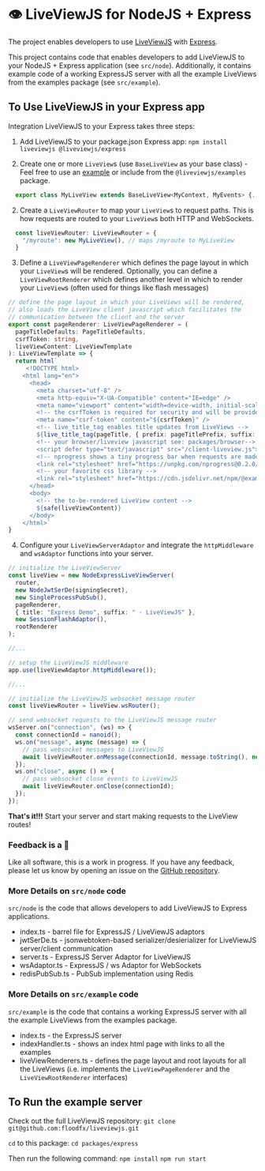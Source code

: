 # 👁 LiveViewJS for NodeJS + Express

The project enables developers to use [LiveViewJS](http://liveviewjs.com) with [Express](https://expressjs.com).

This project contains code that enables developers to add LiveViewJS to your NodeJS + Express application (see `src/node`).  Additionally, it contains example code of a working ExpressJS server with all the example LiveViews from the examples package (see `src/example`).

## To Use LiveViewJS in your Express app

Integration LiveViewJS to your Express takes three steps:

 1. Add LiveViewJS to your package.json Express app:
 `npm install liveviewjs @liveviewjs/express`

 2. Create one or more `LiveView`s (use `BaseLiveView` as your base class) - Feel free to use an [example](/packages/examples) or include from the `@liveviewjs/examples` package.
```ts
  export class MyLiveView extends BaseLiveView<MyContext, MyEvents> {...}
```

 2. Create a `LiveViewRouter` to map your `LiveView`s to request paths. This is how requests are routed to your `LiveView`s both HTTP and WebSockets.
```ts
  const liveViewRouter: LiveViewRouter = {
    "/myroute": new MyLiveView(), // maps /myroute to MyLiveView
  }
```

 3. Define a `LiveViewPageRenderer` which defines the page layout in which your `LiveView`s will be rendered. Optionally, you can define a `LiveViewRootRenderer` which defines another level in which to render your `LiveView`s (often used for things like flash messages)
```ts
// define the page layout in which your LiveViews will be rendered,
// also loads the LiveView client javascript which facilitates the
// communication between the client and the server
export const pageRenderer: LiveViewPageRenderer = (
  pageTitleDefaults: PageTitleDefaults,
  csrfToken: string,
  liveViewContent: LiveViewTemplate
): LiveViewTemplate => {
  return html`
     <!DOCTYPE html>
    <html lang="en">
      <head>
        <meta charset="utf-8" />
        <meta http-equiv="X-UA-Compatible" content="IE=edge" />
        <meta name="viewport" content="width=device-width, initial-scale=1.0" />
        <!-- the csrfToken is required for security and will be provided to this function -->
        <meta name="csrf-token" content="${csrfToken}" />
        <!-- live_title_tag enables title updates from LiveViews -->
        ${live_title_tag(pageTitle, { prefix: pageTitlePrefix, suffix: pageTitleSuffix })}
        <!-- your browser/liveview javascript see: packages/browser-->
        <script defer type="text/javascript" src="/client-liveview.js"></script>
        <!-- nprogress shows a tiny progress bar when requests are made between client/server -->
        <link rel="stylesheet" href="https://unpkg.com/nprogress@0.2.0/nprogress.css" />
        <!-- your favorite css library -->
        <link rel="stylesheet" href="https://cdn.jsdelivr.net/npm/@exampledev/new.css@1.1.2/new.min.css" />
      </head>
      <body>
        <!-- the to-be-rendered LiveView content -->
        ${safe(liveViewContent)}
      </body>
    </html>`
}
```

 4. Configure your `LiveViewServerAdaptor` and integrate the `httpMiddleware` and `wsAdaptor` functions into your server.
```ts
// initialize the LiveViewServer
const liveView = new NodeExpressLiveViewServer(
  router,
  new NodeJwtSerDe(signingSecret),
  new SingleProcessPubSub(),
  pageRenderer,
  { title: "Express Demo", suffix: " · LiveViewJS" },
  new SessionFlashAdaptor(),
  rootRenderer
);

//...

// setup the LiveViewJS middleware
app.use(liveViewAdaptor.httpMiddleware());

//...

// initialize the LiveViewJS websocket message router
const liveViewRouter = liveView.wsRouter();

// send websocket requests to the LiveViewJS message router
wsServer.on("connection", (ws) => {
  const connectionId = nanoid();
  ws.on("message", async (message) => {
    // pass websocket messages to LiveViewJS
    await liveViewRouter.onMessage(connectionId, message.toString(), new NodeWsAdaptor(ws));
  });
  ws.on("close", async () => {
    // pass websocket close events to LiveViewJS
    await liveViewRouter.onClose(connectionId);
  });
});
```
**That's it!!!** Start your server and start making requests to the LiveView routes!

### Feedback is a 🎁
Like all software, this is a work in progress. If you have any feedback, please let us know by opening an issue on the [GitHub repository](https://github.com/floodfx/liveviewjs/issues).

### More Details on `src/node` code
`src/node` is the code that allows developers to add LiveViewJS to Express applications.

 - index.ts - barrel file for ExpressJS / LiveViewJS adaptors
 - jwtSerDe.ts - jsonwebtoken-based serializer/desierializer for LiveViewJS server/client communication
 - server.ts - ExpressJS Server Adaptor for LiveViewJS
 - wsAdaptor.ts - ExpressJS / ws Adaptor for WebSockets
 - redisPubSub.ts - PubSub implementation using Redis

### More Details on `src/example` code
`src/example` is the code that contains a working ExpressJS server with all the example LiveViews from the examples package.

 - index.ts - the ExpressJS server
 - indexHandler.ts - shows an index html page with links to all the examples
 - liveViewRenderers.ts - defines the page layout and root layouts for all the LiveViews (i.e. implements the `LiveViewPageRenderer` and the `LiveViewRootRenderer` interfaces)


## To Run the example server
Check out the full LiveViewJS repository:
`git clone git@github.com:floodfx/liveviewjs.git`

`cd` to this package:
`cd packages/express`

Then run the following command:
`npm install`
`npm run start`
